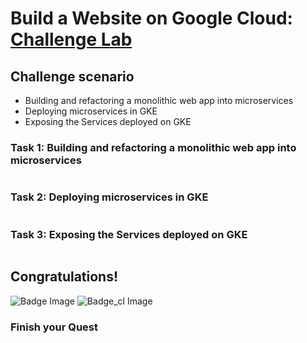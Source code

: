 # Build a Website on Google Cloud: [Challenge Lab](https://www.qwiklabs.com/focuses/11765?parent=catalog)

## Challenge scenario
- Building and refactoring a monolithic web app into microservices
- Deploying microservices in GKE
- Exposing the Services deployed on GKE


### Task 1: Building and refactoring a monolithic web app into microservices

```

```

### Task 2: Deploying microservices in GKE

```

```

### Task 3: Exposing the Services deployed on GKE
```

```

## Congratulations!
![Badge Image](https://github.com/kkkkk317/qwiklabs-gcp/blob/main/img/Perform-Foundational-Infrastructure-Tasks-in-Google-Cloud.png) ![Badge_cl Image](https://github.com/kkkkk317/qwiklabs-gcp/blob/main/img/Perform-Foundational-Infrastructure-Tasks-in-Google-Cloud-cl.png)

### Finish your Quest


